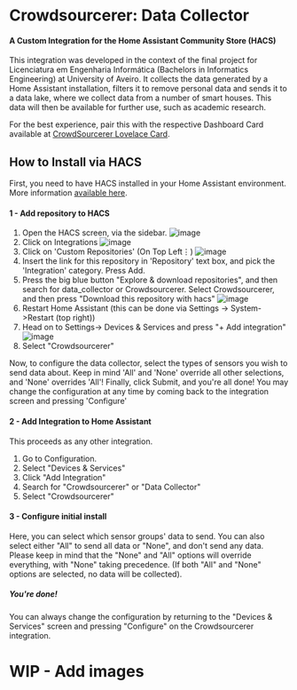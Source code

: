 # Crowdsourcerer: Data Collector
#### A Custom Integration for the Home Assistant Community Store (HACS)

This integration was developed in the context of the final project for Licenciatura em Engenharia Informática (Bachelors in Informatics Engineering) at University of Aveiro. 
It collects the data generated by a Home Assistant installation, filters it to remove personal data and sends it to a data lake, where we collect data from a number of smart houses. This data will then be available for further use, such as academic research.

For the best experience, pair this with the respective Dashboard Card available at [CrowdSourcerer Lovelace Card](https://github.com/CrowdSorcerer/crowdsourcerer-card).

## How to Install via HACS

First, you need to have HACS installed in your Home Assistant environment. More information [available here](https://hacs.xyz/docs/setup/prerequisites).

#### 1 - Add repository to HACS
  1. Open the HACS screen, via the sidebar.
  ![image](https://user-images.githubusercontent.com/56603542/172457746-cadcd118-6d27-4a77-af87-ccd335320b82.png)
  2. Click on Integrations
  ![image](https://user-images.githubusercontent.com/56603542/172458033-27bd09ef-b997-4482-993c-df9ee905f613.png)
  3. Click on 'Custom Repositories' (On Top Left⋮)
  ![image](https://user-images.githubusercontent.com/56603542/172460056-d57a7a24-b1b5-4146-bfc8-7f1ba0313f0a.png)
  4. Insert the link for this repository in 'Repository' text box, and pick the 'Integration' category. Press Add.
  5. Press the big blue button "Explore & download repositories", and then search for data_collector or Crowdsourcerer. Select Crowdsourcerer, and then press "Download this repository with hacs"
  ![image](https://user-images.githubusercontent.com/56603542/172461082-d75a8daa-5618-478f-91e6-21bb3e5911a5.png)
  6. Restart Home Assistant (this can be done via Settings -> System->Restart (top right))
  7. Head on to Settings-> Devices & Services and press "+ Add integration"
  ![image](https://user-images.githubusercontent.com/56603542/172462260-4f5d290e-7c61-40b9-a10b-8a2f85877879.png)
  8. Select "Crowdsourcerer"
  
  Now, to configure the data collector, select the types of sensors you wish to send data about. Keep in mind 'All' and 'None' override all other selections, and 'None' overrides 'All'!
  Finally, click Submit, and you're all done!
  You may change the configuration at any time by coming back to the integration screen and pressing 'Configure'

#### 2 - Add Integration to Home Assistant
  This proceeds as any other integration.
  1. Go to Configuration.
  2. Select "Devices & Services"
  3. Click "Add Integration"
  4. Search for "Crowdsourcerer" or "Data Collector"
  5. Select "Crowdsourcerer"
  
#### 3 - Configure initial install
  Here, you can select which sensor groups' data to send. You can also select either "All" to send all data or "None", and don't send any data.
Please keep in mind that the "None" and "All" options will override everything, with "None" taking precedence. (If both "All" and "None" options are selected, no data will be collected).
  
##### You're done! 
  You can always change the configuration by returning to the "Devices & Services" screen and pressing "Configure" on the Crowdsourcerer integration.
# WIP - Add images

